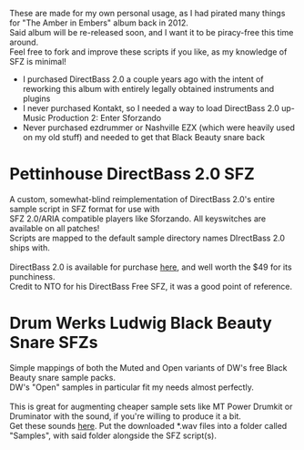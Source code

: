 These are made for my own personal usage, as I had pirated many things for "The Amber in Embers" album back in 2012.<br />
Said album will be re-released soon, and I want it to be piracy-free this time around.<br />
Feel free to fork and improve these scripts if you like, as my knowledge of SFZ is minimal!
- I purchased DirectBass 2.0 a couple years ago with the intent of reworking this album with entirely legally obtained instruments and plugins
- I never purchased Kontakt, so I needed a way to load DirectBass 2.0 up- Music Production 2: Enter Sforzando
- Never purchased ezdrummer or Nashville EZX (which were heavily used on my old stuff) and needed to get that Black Beauty snare back
# Pettinhouse DirectBass 2.0 SFZ
A custom, somewhat-blind reimplementation of DirectBass 2.0's entire sample script in SFZ format for use with<br />
SFZ 2.0/ARIA compatible players like Sforzando. All keyswitches are available on all patches!<br />
Scripts are mapped to the default sample directory names DIrectBass 2.0 ships with.</br >
<br />
DirectBass 2.0 is available for purchase [here](https://www.pettinhouse.com/html/directbass.html), and well worth the $49 for its punchiness.<br />
Credit to  NTO for his DirectBass Free SFZ, it was a good point of reference.
# Drum Werks Ludwig Black Beauty Snare SFZs
Simple mappings of both the Muted and Open variants of DW's free Black Beauty snare sample packs.<br />
DW's "Open" samples in particular fit my needs almost perfectly.<br />
<br />
This is great for augmenting cheaper sample sets like MT Power Drumkit or Druminator with the sound, if you're willing to produce it a bit.<br />
Get these sounds [here](https://www.drumwerks.com/category/free-stuff/). Put the downloaded *.wav files into a folder called "Samples", with said folder alongside the SFZ script(s).
